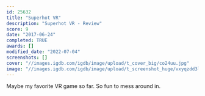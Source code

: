 ```yaml
---
id: 25632
title: "Superhot VR"
description: "Superhot VR - Review"
score: 9
date: "2017-06-24"
completed: TRUE
awards: []
modified_date: "2022-07-04"
screenshots: []
cover: "//images.igdb.com/igdb/image/upload/t_cover_big/co24uu.jpg"
image: "//images.igdb.com/igdb/image/upload/t_screenshot_huge/vxyqzdd3l98pb8vo3aef.jpg"
---
```

Maybe my favorite VR game so far. So fun to mess around in.